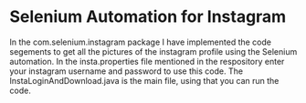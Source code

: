 # Selenium Automation for Instagram

In the com.selenium.instagram package I have implemented the code segements to get all the pictures of the instagram profile using the Selenium automation.
In the insta.properties file mentioned in the respository enter your instagram username and password to use this code.
The InstaLoginAndDownload.java is the main file, using that you can run the code.


